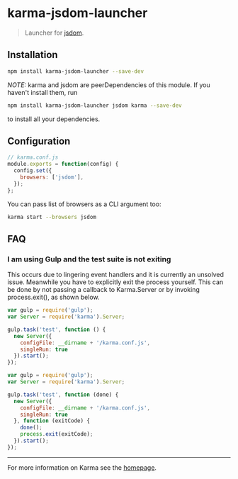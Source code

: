 # karma-jsdom-launcher

> Launcher for [jsdom].

## Installation

```bash
npm install karma-jsdom-launcher --save-dev
```

*NOTE:* karma and jsdom are peerDependencies of this module. If you haven't install them, run

```bash
npm install karma-jsdom-launcher jsdom karma --save-dev
```

to install all your dependencies.

## Configuration
```js
// karma.conf.js
module.exports = function(config) {
  config.set({
    browsers: ['jsdom'],
  });
};
```

You can pass list of browsers as a CLI argument too:
```bash
karma start --browsers jsdom
```

## FAQ

### I am using Gulp and the test suite is not exiting

This occurs due to lingering event handlers and it is currently an unsolved
issue. Meanwhile you have to explicitly exit the process yourself. This can be
done by not passing a callback to Karma.Server or by invoking process.exit(),
as shown below.

```javascript
var gulp = require('gulp');
var Server = require('karma').Server;

gulp.task('test', function () {
  new Server({
    configFile: __dirname + '/karma.conf.js',
    singleRun: true
  }).start();
});
```

```javascript
var gulp = require('gulp');
var Server = require('karma').Server;

gulp.task('test', function (done) {
  new Server({
    configFile: __dirname + '/karma.conf.js',
    singleRun: true
  }, function (exitCode) {
    done();
    process.exit(exitCode);
  }).start();
});
```

----

For more information on Karma see the [homepage].


[homepage]: http://karma-runner.github.com
[jsdom]: https://github.com/tmpvar/jsdom

